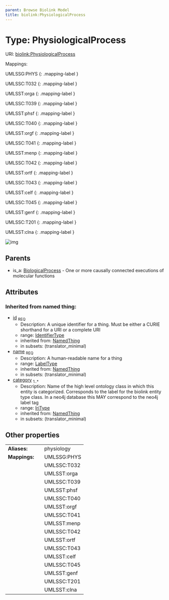 ```yaml
---
parent: Browse Biolink Model
title: biolink:PhysiologicalProcess
---
```


# Type: PhysiologicalProcess




URI: [biolink:PhysiologicalProcess](https://w3id.org/biolink/vocab/PhysiologicalProcess)

Mappings:

UMLSSG:PHYS
{: .mapping-label }

UMLSSC:T032
{: .mapping-label }

UMLSST:orga
{: .mapping-label }

UMLSSC:T039
{: .mapping-label }

UMLSST:phsf
{: .mapping-label }

UMLSSC:T040
{: .mapping-label }

UMLSST:orgf
{: .mapping-label }

UMLSSC:T041
{: .mapping-label }

UMLSST:menp
{: .mapping-label }

UMLSSC:T042
{: .mapping-label }

UMLSST:ortf
{: .mapping-label }

UMLSSC:T043
{: .mapping-label }

UMLSST:celf
{: .mapping-label }

UMLSSC:T045
{: .mapping-label }

UMLSST:genf
{: .mapping-label }

UMLSSC:T201
{: .mapping-label }

UMLSST:clna
{: .mapping-label }

![img](http://yuml.me/diagram/nofunky;dir:TB/class/\[BiologicalProcess]^-\[PhysiologicalProcess&#124;id(i):identifier_type;name(i):label_type;category(i):iri_type%20%2B])

## Parents

 *  is_a: [BiologicalProcess](BiologicalProcess.md) - One or more causally connected executions of molecular functions

## Attributes


### Inherited from named thing:

 * [id](id.md)  <sub>REQ</sub>
    * Description: A unique identifier for a thing. Must be either a CURIE shorthand for a URI or a complete URI
    * range: [IdentifierType](types/IdentifierType.md)
    * inherited from: [NamedThing](NamedThing.md)
    * in subsets: (translator_minimal)
 * [name](name.md)  <sub>REQ</sub>
    * Description: A human-readable name for a thing
    * range: [LabelType](types/LabelType.md)
    * inherited from: [NamedThing](NamedThing.md)
    * in subsets: (translator_minimal)
 * [category](category.md)  <sub>1..*</sub>
    * Description: Name of the high level ontology class in which this entity is categorized. Corresponds to the label for the biolink entity type class. In a neo4j database this MAY correspond to the neo4j label tag
    * range: [IriType](types/IriType.md)
    * inherited from: [NamedThing](NamedThing.md)
    * in subsets: (translator_minimal)

## Other properties

|  |  |  |
| --- | --- | --- |
| **Aliases:** | | physiology |
| **Mappings:** | | UMLSSG:PHYS |
|  | | UMLSSC:T032 |
|  | | UMLSST:orga |
|  | | UMLSSC:T039 |
|  | | UMLSST:phsf |
|  | | UMLSSC:T040 |
|  | | UMLSST:orgf |
|  | | UMLSSC:T041 |
|  | | UMLSST:menp |
|  | | UMLSSC:T042 |
|  | | UMLSST:ortf |
|  | | UMLSSC:T043 |
|  | | UMLSST:celf |
|  | | UMLSSC:T045 |
|  | | UMLSST:genf |
|  | | UMLSSC:T201 |
|  | | UMLSST:clna |

